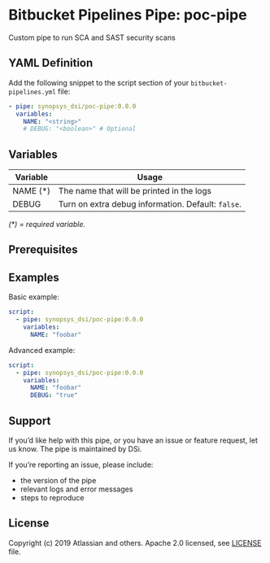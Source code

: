 # Bitbucket Pipelines Pipe: poc-pipe

Custom pipe to run SCA and SAST security scans

## YAML Definition

Add the following snippet to the script section of your `bitbucket-pipelines.yml` file:

```yaml
- pipe: synopsys_dsi/poc-pipe:0.0.0
  variables:
    NAME: "<string>"
    # DEBUG: "<boolean>" # Optional
```
## Variables

| Variable | Usage                                              |
|----------|----------------------------------------------------|
| NAME (*) | The name that will be printed in the logs          |
| DEBUG    | Turn on extra debug information. Default: `false`. |

_(*) = required variable._

## Prerequisites

## Examples

Basic example:

```yaml
script:
  - pipe: synopsys_dsi/poc-pipe:0.0.0
    variables:
      NAME: "foobar"
```

Advanced example:

```yaml
script:
  - pipe: synopsys_dsi/poc-pipe:0.0.0
    variables:
      NAME: "foobar"
      DEBUG: "true"
```

## Support
If you’d like help with this pipe, or you have an issue or feature request, let us know.
The pipe is maintained by DSi.

If you’re reporting an issue, please include:

- the version of the pipe
- relevant logs and error messages
- steps to reproduce

## License
Copyright (c) 2019 Atlassian and others.
Apache 2.0 licensed, see [LICENSE](LICENSE.txt) file.
